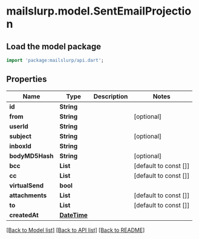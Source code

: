 # mailslurp.model.SentEmailProjection

## Load the model package
```dart
import 'package:mailslurp/api.dart';
```

## Properties
Name | Type | Description | Notes
------------ | ------------- | ------------- | -------------
**id** | **String** |  | 
**from** | **String** |  | [optional] 
**userId** | **String** |  | 
**subject** | **String** |  | [optional] 
**inboxId** | **String** |  | 
**bodyMD5Hash** | **String** |  | [optional] 
**bcc** | **List<String>** |  | [default to const []]
**cc** | **List<String>** |  | [default to const []]
**virtualSend** | **bool** |  | 
**attachments** | **List<String>** |  | [default to const []]
**to** | **List<String>** |  | [default to const []]
**createdAt** | [**DateTime**](DateTime) |  | 

[[Back to Model list]](../README#documentation-for-models) [[Back to API list]](../README#documentation-for-api-endpoints) [[Back to README]](../README)


